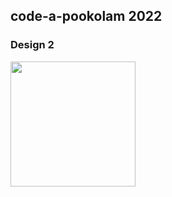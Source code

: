 ## code-a-pookolam 2022

### Design 2
<img src="https://user-images.githubusercontent.com/68838221/215092519-5cc5de21-f8b2-4599-8ac1-254126b0c718.png" height="200" width="200">
